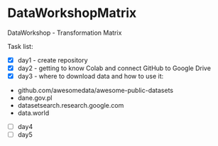 # DataWorkshopMatrix
DataWorkshop - Transformation Matrix

Task list:
- [x] day1 - create repository
- [x] day2 - getting to know Colab and connect GitHub to Google Drive
- [x] day3 - where to download data and how to use it:
+ github.com/awesomedata/awesome-public-datasets
+ dane.gov.pl
+ datasetsearch.research.google.com
+ data.world
- [ ] day4
- [ ] day5
